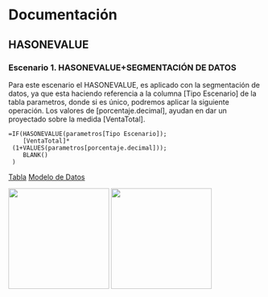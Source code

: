 # Documentación
## HASONEVALUE
### Escenario 1. HASONEVALUE+SEGMENTACIÓN DE DATOS
Para este escenario el HASONEVALUE, es aplicado con la segmentación de datos, ya que esta haciendo referencia a la columna [Tipo Escenario] de la tabla parametros, donde si es único, podremos aplicar la siguiente operación. Los valores de [porcentaje.decimal], ayudan en dar un proyectado sobre la medida [VentaTotal].

```
=IF(HASONEVALUE(parametros[Tipo Escenario]);    
	[VentaTotal]*    
 (1+VALUES(parametros[porcentaje.decimal]));    
	BLANK()    
 )
```
[Tabla](https://github.com/user-attachments/assets/fee2b1ce-0f09-4f9f-a0a6-ac67bf1eff45)
[Modelo de Datos](https://github.com/user-attachments/assets/0ae6f5ae-d1bb-49dc-ad1a-848b221b7e5e)


<img src="https://github.com/user-attachments/assets/fee2b1ce-0f09-4f9f-a0a6-ac67bf1eff45" width="200" height="200"> <img src="https://github.com/user-attachments/assets/0ae6f5ae-d1bb-49dc-ad1a-848b221b7e5e" width="200" height="200">



 
